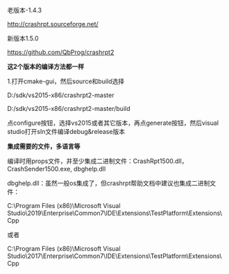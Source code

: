 老版本-1.4.3

http://crashrpt.sourceforge.net/



新版本1.5.0

https://github.com/QbProg/crashrpt2



**这2个版本的编译方法都一样**

1.打开cmake-gui，然后source和build选择

D:/sdk/vs2015-x86/crashrpt2-master

D:/sdk/vs2015-x86/crashrpt2-master/build

点configure按钮，选择vs2015或者其它版本，再点generate按钮，然后visual studio打开sln文件编译debug&release版本



**集成需要的文件，多语言等**

编译时用props文件，并至少集成二进制文件：CrashRpt1500.dll，CrashSender1500.exe, dbghelp.dll



dbghelp.dll：虽然一般os集成了，但crashrpt帮助文档中建议也集成二进制文件：

C:\Program Files (x86)\Microsoft Visual Studio\2019\Enterprise\Common7\IDE\Extensions\TestPlatform\Extensions\Cpp

或者

C:\Program Files (x86)\Microsoft Visual Studio\2017\Enterprise\Common7\IDE\Extensions\TestPlatform\Extensions\Cpp